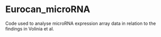 Eurocan_microRNA
================

Code used to analyse microRNA expression array data in relation to the findings in Volinia et al.

